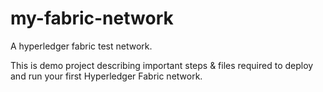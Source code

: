 # my-fabric-network
A hyperledger fabric test network.

This is demo project describing important steps & files required to deploy and run your first Hyperledger Fabric network.

